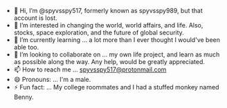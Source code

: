 - 👋 Hi, I’m @spyvsspy517, formerly known as spyvsspy989, but that account is lost.
- 👀 I’m interested in changing the world, world affairs, and life.  Also, stocks, space exploration, and the future of global security.
- 🌱 I’m currently learning ... a lot more than I ever thought I would've been able too.
- 💞️ I’m looking to collaborate on ... my own life project, and learn as much as possible along the way.  Any help, would be greatly appreciated.
- 📫 How to reach me ... spyvsspy517@protonmail.com
- 😄 Pronouns: ... I'm a male.
- ⚡ Fun fact: ... My college roommates and I had a stuffed monkey named Benny.  

<!---
spyvsspy517/spyvsspy517 is a ✨ special ✨ repository because its `README.md` (this file) appears on your GitHub profile.
You can click the Preview link to take a look at your changes.
--->
